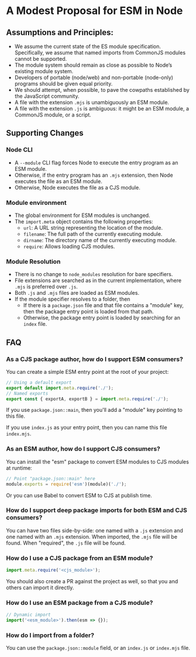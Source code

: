 # A Modest Proposal for ESM in Node

## Assumptions and Principles:

-	We assume the current state of the ES module specification. Specifically, we assume that named imports from CommonJS modules cannot be supported.
-	The module system should remain as close as possible to Node’s existing module system.
-	Developers of portable (node/web) and non-portable (node-only) programs should be given equal priority.
-	We should attempt, when possible, to pave the cowpaths established by the JavaScript community.
-	A file with the extension `.mjs` is unambiguously an ESM module.
-	A file with the extension `.js` is ambiguous: it might be an ESM module, a CommonJS module, or a script.

## Supporting Changes

### Node CLI

-	A `--module` CLI flag forces Node to execute the entry program as an ESM module.
- Otherwise, if the entry program has an `.mjs` extension, then Node executes the file as an ESM module.
- Otherwise, Node executes the file as a CJS module.

### Module environment

- The global environment for ESM modules is unchanged.
- The `import.meta` object contains the following properties:
  - `url`: A URL string representing the location of the module.
  - `filename`: The full path of the currently executing module.
  - `dirname`: The directory name of the currently executing module.
  - `require`: Allows loading CJS modules.

### Module Resolution

- There is no change to `node_modules` resolution for bare specifiers.
- File extensions are searched as in the current implementation, where `.mjs` is preferred over `.js`.
- Both `.js` and `.mjs` files are loaded as ESM modules.
- If the module specifier resolves to a folder, then
  - If there is a `package.json` file and that file contains a "module" key, then the package entry point is loaded from that path.
  - Otherwise, the package entry point is loaded by searching for an `index` file.

## FAQ

### As a CJS package author, how do I support ESM consumers?

You can create a simple ESM entry point at the root of your project:

```js
// Using a default export
export default import.meta.require('./');
// Named exports
export const { exportA, exportB } = import.meta.require('./');
```

If you use `package.json::main`, then you'll add a "module" key pointing to this file.

If you use `index.js` as your entry point, then you can name this file `index.mjs`.

### As an ESM author, how do I support CJS consumers?

You can install the "esm" package to convert ESM modules to CJS modules at runtime:

```js
// Point "package.json::main" here
module.exports = require('esm')(module)('./');
```

Or you can use Babel to convert ESM to CJS at publish time.

### How do I support deep package imports for both ESM and CJS consumers?

You can have two files side-by-side: one named with a `.js` extension and one named with an `.mjs` extension. When imported, the `.mjs` file will be found. When "required", the `.js` file will be found.

### How do I use a CJS package from an ESM module?

```js
import.meta.require('<cjs_module>');
```

You should also create a PR against the project as well, so that you and others can import it directly.

### How do I use an ESM package from a CJS module?

```js
// Dynamic import
import('<esm_module>').then(esm => {});
```

### How do I import from a folder?

You can use the `package.json::module` field, or an `index.js` or `index.mjs` file.

